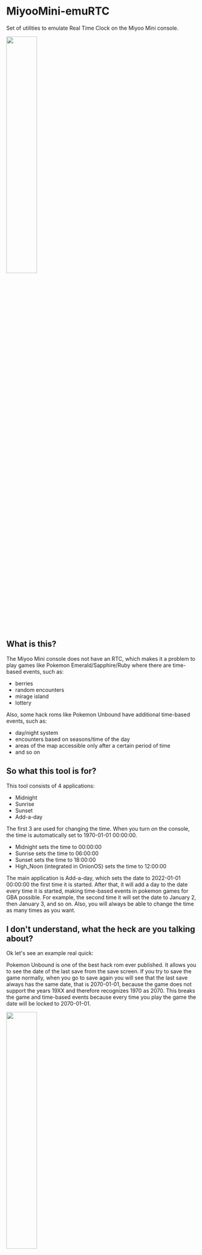 # MiyooMini-emuRTC
Set of utilities to emulate Real Time Clock on the Miyoo Mini console.

<img src="https://user-images.githubusercontent.com/44671856/155880081-8705af0b-5165-43b0-ba52-df9ced2b84a8.png" width=40% height=40%>

## What is this?
The Miyoo Mini console does not have an RTC, which makes it a problem to play games like Pokemon Emerald/Sapphire/Ruby where there are time-based events, such as:
- berries
- random encounters
- mirage island
- lottery

Also, some hack roms like Pokemon Unbound have additional time-based events, such as:
- day/night system
- encounters based on seasons/time of the day
- areas of the map accessible only after a certain period of time
- and so on

## So what this tool is for?
This tool consists of 4 applications:
- Midnight
- Sunrise
- Sunset
- Add-a-day

The first 3 are used for changing the time. When you turn on the console, the time is automatically set to 1970-01-01 00:00:00.

- Midnight sets the time to 00:00:00
- Sunrise sets the time to 06:00:00
- Sunset sets the time to 18:00:00
- High_Noon (integrated in OnionOS) sets the time to 12:00:00

The main application is Add-a-day, which sets the date to 2022-01-01 00:00:00 the first time it is started. After that, it will add a day to the date every time it is started, making time-based events in pokemon games for GBA possible. For example, the second time it will set the date to January 2, then January 3, and so on. Also, you will always be able to change the time as many times as you want.

## I don't understand, what the heck are you talking about?
Ok let's see an example real quick:

Pokemon Unbound is one of the best hack rom ever published. It allows you to see the date of the last save from the save screen. If you try to save the game normally, when you go to save again you will see that the last save always has the same date, that is 2070-01-01, because the game does not support the years 19XX and therefore recognizes 1970 as 2070. This breaks the game and time-based events because every time you play the game the date will be locked to 2070-01-01.

<img src="https://user-images.githubusercontent.com/44671856/155880160-896d51be-bdf5-41af-aebe-7a11f2f72598.png" width=40% height=40%>

Every time you boot up your Miyoo Mini, you have to start Add-a-day to set the current date.
This is **extremely important**! If you forget to set the date before playing and then save the game, the date will be reset 
to 2070-01-01 and when you then start Add-a-day and play the game it will warn you that a problem has been detected with RTC 
and therefore all time-based events will stop working until 2070-01-01.

When you start Add-a-day, the new date is shown:

<img src="https://user-images.githubusercontent.com/44671856/155880534-5249e0e2-a1bf-41f7-85f8-c869debd9f40.png" width=40% height=40%>

Now you can play your favorite hack roms and all time-based events will work! Just remember to start Add-a-day every time you turn on your console!

<img src="https://user-images.githubusercontent.com/44671856/155880590-b6b24a1a-1d4f-443f-b947-4de6742a2b1d.png" width=40% height=40%>

## Installation
- Make sure you are running OnionOS.
- Copy and paste the App folder into the root of your SD card.




